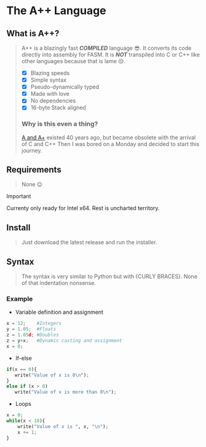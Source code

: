 
# The A++ Language

## What is A++?

> A++ is a blazingly fast ***COMPILED*** language 😎. It converts its code directly into assembly for FASM. 
> It is ***NOT*** transpiled into C or C++ like other languages because that is lame 😒.
> - [x] Blazing speeds
> - [x] Simple syntax
> - [x] Pseudo-dynamically typed
> - [x] Made with love
> - [x] No dependencies
> - [x] 16-byte Stack aligned
> ### Why is this even a thing?
> <a href='https://en.wikipedia.org/wiki/A%2B_(programming_language)'>A and A+</a> existed 40 years ago, but became obsolete with the arrival of C and C++
> Then I was bored on a Monday and decided to start this journey.


## Requirements
> None 😉

> [!IMPORTANT]
> Currenty only ready for Intel x64. Rest is uncharted territory.

## Install
> Just download the latest release and run the installer.


## Syntax
> The syntax is very similar to Python but with {CURLY BRACES}.
> None of that indentation nonsense.
> 
### Example
 - Variable definition and assignment
```python 
x = 12;    #Integers
y = 1.05;  #Floats
z = 1.05d; #Doubles
z = y+x;   #Dynamic casting and assignment
x = 0;
```

 - If-else
 ```python
if(x == 0){
    write("Value of x is 0\n");
}
else if (x > 0)
    write("Value of x is more than 0\n");
```

- Loops
```python
x = 0;
while(x < 10){
    write("Value of x is ", x, "\n");
    x += 1;
}
```
